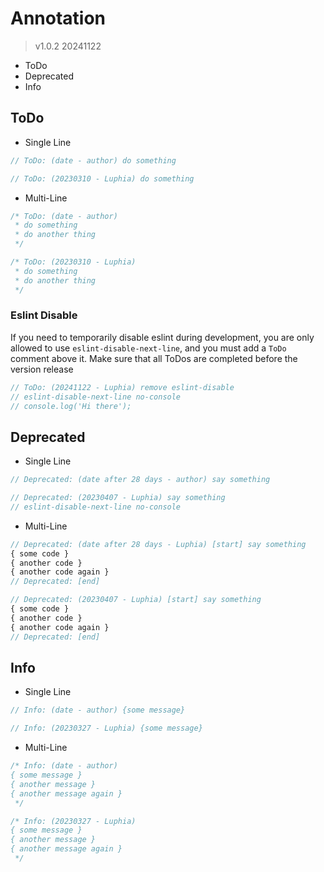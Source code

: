 # Annotation
> v1.0.2 20241122
- ToDo
- Deprecated
- Info

## ToDo
- Single Line
```typescript
// ToDo: (date - author) do something 
```
```typescript
// ToDo: (20230310 - Luphia) do something 
```

- Multi-Line
```typescript
/* ToDo: (date - author)
 * do something
 * do another thing
 */
```
```typescript
/* ToDo: (20230310 - Luphia)
 * do something
 * do another thing
 */
```

### Eslint Disable
If you need to temporarily disable eslint during development, you are only allowed to use `eslint-disable-next-line`, and you must add a `ToDo` comment above it. Make sure that all ToDos are completed before the version release
```typescript
// ToDo: (20241122 - Luphia) remove eslint-disable
// eslint-disable-next-line no-console
// console.log('Hi there');
```

## Deprecated
- Single Line
```typescript
// Deprecated: (date after 28 days - author) say something 
```
```typescript
// Deprecated: (20230407 - Luphia) say something 
// eslint-disable-next-line no-console
```

- Multi-Line
```typescript
// Deprecated: (date after 28 days - Luphia) [start] say something 
{ some code }
{ another code }
{ another code again }
// Deprecated: [end]
```
```typescript
// Deprecated: (20230407 - Luphia) [start] say something 
{ some code }
{ another code }
{ another code again }
// Deprecated: [end]
```

## Info
- Single Line
```typescript
// Info: (date - author) {some message}
```
```typescript
// Info: (20230327 - Luphia) {some message}
```

- Multi-Line
```typescript
/* Info: (date - author)
{ some message }
{ another message }
{ another message again }
 */
```
```typescript
/* Info: (20230327 - Luphia)
{ some message }
{ another message }
{ another message again }
 */
```
